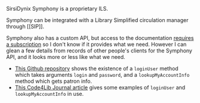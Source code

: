 SirsiDynix Symphony is a proprietary ILS.

Symphony can be integrated with a Library Simplified circulation manager through [[SIP]]. 

Symphony also has a custom API, but access to the documentation [requires a subscription](http://www.sirsidynix.com/files/pdf/SirsiDynix_Symphony_API_Overview.pdf) so I don't know if it provides what we need. However I can glean a few details from records of other people's clients for the Symphony API, and it looks more or less like what we need.

* [This Github repository](https://github.com/mark-cooper/sirsidynix/blob/master/lib/sirsidynix.rb) shows the existence of a `loginUser` method which takes arguments `login` and `password`, and a `lookupMyAccountInfo` method which gets patron info.
* [This Code4Lib Journal article](http://journal.code4lib.org/articles/4810) gives some examples of `loginUser` and `lookupMyAccountInfo` in use.